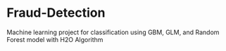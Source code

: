 # Fraud-Detection
Machine learning project for classification using GBM, GLM, and Random Forest model with H2O Algorithm
